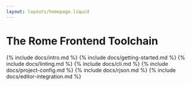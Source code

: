 ```yaml
---
layout: layouts/homepage.liquid
---
```


# The Rome Frontend Toolchain

{% include docs/intro.md %}
{% include docs/getting-started.md %}
{% include docs/linting.md %}
{% include docs/cli.md %}
{% include docs/project-config.md %}
{% include docs/rjson.md %}
{% include docs/editor-integration.md %}
